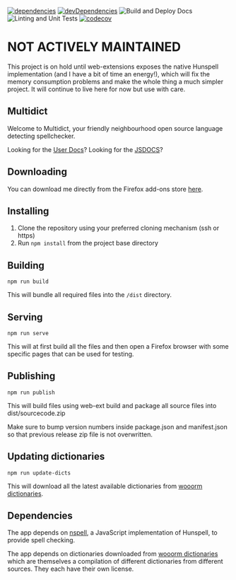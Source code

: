 [![dependencies](https://david-dm.org/grayedfox/multidict/status.svg)](https://david-dm.org/grayedfox/multidict)
[![devDependencies](https://david-dm.org/grayedfox/multidict/dev-status.svg)](https://david-dm.org/grayedfox/multidict?type=dev)
![Build and Deploy Docs](https://github.com/GrayedFox/multidict/workflows/Build%20and%20Deploy%20Docs/badge.svg)
![Linting and Unit Tests](https://github.com/GrayedFox/multidict/workflows/Linting%20and%20Unit%20Tests/badge.svg)
[![codecov](https://codecov.io/gh/GrayedFox/multidict/branch/master/graph/badge.svg)](https://codecov.io/gh/GrayedFox/multidict)

# NOT ACTIVELY MAINTAINED

This project is on hold until web-extensions exposes the native Hunspell implementation (and I have a bit of time an energy!), which will fix the memory consumption problems and make the whole thing a much simpler project. It will continue to live here for now but use with care.

## Multidict

Welcome to Multidict, your friendly neighbourhood open source language detecting spellchecker.

Looking for the [User Docs][2]?
Looking for the [JSDOCS][4]?

## Downloading

You can download me directly from the Firefox add-ons store [here][3].

## Installing

1. Clone the repository using your preferred cloning mechanism (ssh or https)
2. Run `npm install` from the project base directory

## Building

`npm run build`

This will bundle all required files into the `/dist` directory.

## Serving

`npm run serve`

This will at first build all the files and then open a Firefox browser with some specific pages that
can be used for testing.

## Publishing

`npm run publish`

This will build files using web-ext build and package all source files into dist/sourcecode.zip

Make sure to bump version numbers inside package.json and manifest.json so that previous release zip
file is not overwritten.

## Updating dictionaries

`npm run update-dicts`

This will download all the latest available dictionaries from [wooorm dictionaries][1].

## Dependencies

The app depends on [nspell][0], a JavaScript implementation of Hunspell, to provide spell checking.

The app depends on dictionaries downloaded from [wooorm dictionaries][1] which are themselves a
compilation of different dictionaries from different sources. They each have their own license.

 [0]: https://github.com/wooorm/nspell
 [1]: https://github.com/wooorm/dictionaries/
 [2]: https://grayedfox.github.io/multidict/
 [3]: https://addons.mozilla.org/en-US/firefox/addon/multidict/?src=search
 [4]: https://grayedfox.github.io/multidict/devdocs/index.html
